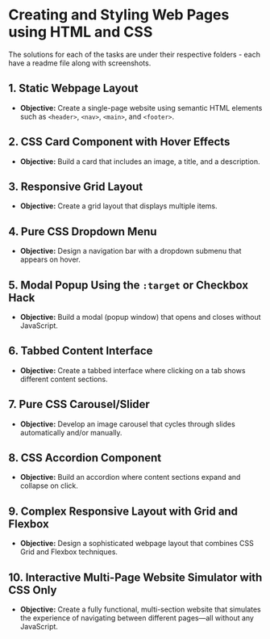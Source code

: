 # Creating and Styling Web Pages using HTML and CSS

The solutions for each of the tasks are under their respective folders - each have a readme file along with screenshots.

## 1. **Static Webpage Layout**

- **Objective:** Create a single-page website using semantic HTML elements such as `<header>`, `<nav>`, `<main>`, and `<footer>`.

## 2. **CSS Card Component with Hover Effects**

- **Objective:** Build a card that includes an image, a title, and a description.

## 3. **Responsive Grid Layout**

- **Objective:** Create a grid layout that displays multiple items.

## 4. **Pure CSS Dropdown Menu**

- **Objective:** Design a navigation bar with a dropdown submenu that appears on hover.

## 5. **Modal Popup Using the `:target` or Checkbox Hack**

- **Objective:** Build a modal (popup window) that opens and closes without JavaScript.

## 6. **Tabbed Content Interface**

- **Objective:** Create a tabbed interface where clicking on a tab shows different content sections.

## 7. **Pure CSS Carousel/Slider**

- **Objective:** Develop an image carousel that cycles through slides automatically and/or manually.

## 8. **CSS Accordion Component**

- **Objective:** Build an accordion where content sections expand and collapse on click.

## 9. **Complex Responsive Layout with Grid and Flexbox**

- **Objective:** Design a sophisticated webpage layout that combines CSS Grid and Flexbox techniques.

## 10. **Interactive Multi-Page Website Simulator with CSS Only**

- **Objective:** Create a fully functional, multi-section website that simulates the experience of navigating between different pages—all without any JavaScript.
